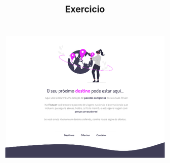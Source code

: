 <h1 align="center">Exercicio</h1>
<br>
<br>
<p align="center">
  <img alt="License" src=".github/Captura de tela 2024-06-22 195751.png">
</p>